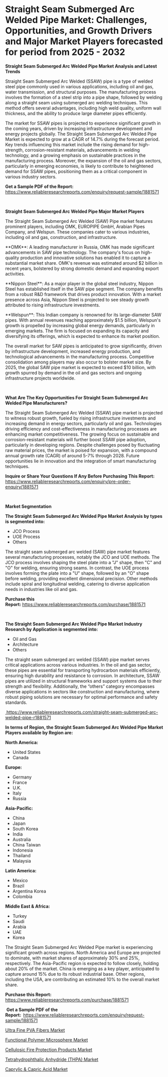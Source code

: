 <p><h1>Straight Seam Submerged Arc Welded Pipe Market: Challenges, Opportunities, and Growth Drivers and Major Market Players forecasted for period from 2025 - 2032</h1></p><p><strong>Straight Seam Submerged Arc Welded Pipe Market Analysis and Latest Trends</strong></p>
<p><p>Straight Seam Submerged Arc Welded (SSAW) pipe is a type of welded steel pipe commonly used in various applications, including oil and gas, water transmission, and structural purposes. The manufacturing process involves the formation of a steel strip into a pipe shape, followed by welding along a straight seam using submerged arc welding techniques. This method offers several advantages, including high weld quality, uniform wall thickness, and the ability to produce large diameter pipes efficiently.</p><p>The market for SSAW pipes is projected to experience significant growth in the coming years, driven by increasing infrastructure development and energy projects globally. The Straight Seam Submerged Arc Welded Pipe Market is expected to grow at a CAGR of 14.7% during the forecast period. Key trends influencing this market include the rising demand for high-strength, corrosion-resistant materials, advancements in welding technology, and a growing emphasis on sustainable practices in the manufacturing process. Moreover, the expansion of the oil and gas sectors, particularly in emerging economies, is likely to contribute to heightened demand for SSAW pipes, positioning them as a critical component in various industry sectors.</p></p>
<p><strong>Get a Sample PDF of the Report:&nbsp;</strong> <a href="https://www.reliableresearchreports.com/enquiry/request-sample/1881571?utm_campaign=8&utm_medium=2&utm_source=Github&utm_content=ia&utm_term=04022025&utm_id=straight-seam-submerged-arc-welded-pipe">https://www.reliableresearchreports.com/enquiry/request-sample/1881571</a></p>
<p>&nbsp;</p>
<p><strong>Straight Seam Submerged Arc Welded Pipe Major Market Players</strong></p>
<p><p>The Straight Seam Submerged Arc Welded (SAW) Pipe market features prominent players, including OMK, EUROPIPE GmbH, Arabian Pipes Company, and Welspun. These companies cater to various industries, including oil and gas, construction, and infrastructure.</p><p>**OMK**: A leading manufacturer in Russia, OMK has made significant advancements in SAW pipe technology. The company's focus on high-quality production and innovative solutions has enabled it to capture a substantial market share. OMK's revenue was estimated around $2 billion in recent years, bolstered by strong domestic demand and expanding export activities.</p><p>**Nippon Steel**: As a major player in the global steel industry, Nippon Steel has established itself in the SAW pipe segment. The company benefits from a robust R&D framework that drives product innovation. With a market presence across Asia, Nippon Steel is projected to see steady growth attributed to rising infrastructure investments.</p><p>**Welspun**: This Indian company is renowned for its large-diameter SAW pipes. With annual revenues reaching approximately $1.5 billion, Welspun's growth is propelled by increasing global energy demands, particularly in emerging markets. The firm is focused on expanding its capacity and diversifying its offerings, which is expected to enhance its market position.</p><p>The overall market for SAW pipes is anticipated to grow significantly, driven by infrastructure development, increased energy production, and technological advancements in the manufacturing process. Competitive consolidation among players may also occur to bolster market size. By 2025, the global SAW pipe market is expected to exceed $10 billion, with growth spurred by demand in the oil and gas sectors and ongoing infrastructure projects worldwide.</p></p>
<p>&nbsp;</p>
<p><strong>What Are The Key Opportunities For Straight Seam Submerged Arc Welded Pipe Manufacturers?</strong></p>
<p><p>The Straight Seam Submerged Arc Welded (SSAW) pipe market is projected to witness robust growth, fueled by rising infrastructure investments and increasing demand in energy sectors, particularly oil and gas. Technologies driving efficiency and cost-effectiveness in manufacturing processes are enhancing market competitiveness. The growing focus on sustainable and corrosion-resistant materials will further boost SSAW pipe adoption, particularly in developing regions. Despite challenges posed by fluctuating raw material prices, the market is poised for expansion, with a compound annual growth rate (CAGR) of around 5-7% through 2028. Future opportunities lie in innovation and the integration of smart manufacturing techniques.</p></p>
<p><strong>Inquire or Share Your Questions If Any Before Purchasing This Report:</strong> <a href="https://www.reliableresearchreports.com/enquiry/pre-order-enquiry/1881571?utm_campaign=8&utm_medium=2&utm_source=Github&utm_content=ia&utm_term=04022025&utm_id=straight-seam-submerged-arc-welded-pipe">https://www.reliableresearchreports.com/enquiry/pre-order-enquiry/1881571</a></p>
<p>&nbsp;</p>
<p><strong>Market Segmentation</strong></p>
<p><strong>The Straight Seam Submerged Arc Welded Pipe Market Analysis by types is segmented into:</strong></p>
<p><ul><li>JCO Process</li><li>UOE Process</li><li>Others</li></ul></p>
<p><p>The straight seam submerged arc welded (SAW) pipe market features several manufacturing processes, notably the JCO and UOE methods. The JCO process involves shaping the steel plate into a "J" shape, then "C" and "O" for welding, ensuring strong seams. In contrast, the UOE process involves forming the plate into a "U" shape, followed by an "O" shape before welding, providing excellent dimensional precision. Other methods include spiral and longitudinal welding, catering to diverse application needs in industries like oil and gas.</p></p>
<p><strong>Purchase this Report:&nbsp;</strong><a href="https://www.reliableresearchreports.com/purchase/1881571?utm_campaign=8&utm_medium=2&utm_source=Github&utm_content=ia&utm_term=04022025&utm_id=straight-seam-submerged-arc-welded-pipe">https://www.reliableresearchreports.com/purchase/1881571</a></p>
<p>&nbsp;</p>
<p><strong>The Straight Seam Submerged Arc Welded Pipe Market Industry Research by Application is segmented into:</strong></p>
<p><ul><li>Oil and Gas</li><li>Architecture</li><li>Others</li></ul></p>
<p><p>The straight seam submerged arc welded (SSAW) pipe market serves critical applications across various industries. In the oil and gas sector, these pipes are essential for transporting hydrocarbon materials efficiently, ensuring high durability and resistance to corrosion. In architecture, SSAW pipes are utilized in structural frameworks and support systems due to their strength and flexibility. Additionally, the “others” category encompasses diverse applications in sectors like construction and manufacturing, where robust piping solutions are necessary for optimal performance and safety standards.</p></p>
<p><a href="https://www.reliableresearchreports.com/straight-seam-submerged-arc-welded-pipe-r1881571?utm_campaign=8&utm_medium=2&utm_source=Github&utm_content=ia&utm_term=04022025&utm_id=straight-seam-submerged-arc-welded-pipe">&nbsp;https://www.reliableresearchreports.com/straight-seam-submerged-arc-welded-pipe-r1881571</a></p>
<p><strong>In terms of Region, the Straight Seam Submerged Arc Welded Pipe Market Players available by Region are:</strong></p>
<p>
    <p> <strong> North America: </strong>
        <ul>
            <li>United States</li>
            <li>Canada</li>
        </ul>
        </p> 
    <p> <strong> Europe: </strong>
        <ul>
            <li>Germany</li>
            <li>France</li>
            <li>U.K.</li>
            <li>Italy</li>
            <li>Russia</li>
        </ul>
        </p> 
    <p> <strong> Asia-Pacific: </strong>
        <ul>
            <li>China</li>
            <li>Japan</li>
            <li>South Korea</li>
            <li>India</li>
            <li>Australia</li>
            <li>China Taiwan</li>
            <li>Indonesia</li>
            <li>Thailand</li>
            <li>Malaysia</li>
        </ul>
        </p> 
    <p> <strong> Latin America: </strong>
        <ul>
            <li>Mexico</li>
            <li>Brazil</li>
            <li>Argentina Korea</li>
            <li>Colombia</li>
        </ul>
        </p> 
    <p> <strong> Middle East & Africa: </strong>
        <ul>
            <li>Turkey</li>
            <li>Saudi</li>
            <li>Arabia</li>
            <li>UAE</li>
            <li>Korea</li>
        </ul>
    </p>
    </p>
<p><p>The Straight Seam Submerged Arc Welded Pipe market is experiencing significant growth across regions. North America and Europe are projected to dominate, with market shares of approximately 30% and 25%, respectively. The Asia-Pacific region is expected to follow closely, holding about 20% of the market. China is emerging as a key player, anticipated to capture around 15% due to its robust industrial base. Other regions, including the USA, are contributing an estimated 10% to the overall market share.</p></p>
<p><strong>Purchase this Report: </strong><a href="https://www.reliableresearchreports.com/purchase/1881571?utm_campaign=8&utm_medium=2&utm_source=Github&utm_content=ia&utm_term=04022025&utm_id=straight-seam-submerged-arc-welded-pipe">https://www.reliableresearchreports.com/purchase/1881571</a></p>
<p>&nbsp;<strong>Get a Sample PDF of the Report:&nbsp;&nbsp;</strong><a href="https://www.reliableresearchreports.com/enquiry/request-sample/1881571?utm_campaign=8&utm_medium=2&utm_source=Github&utm_content=ia&utm_term=04022025&utm_id=straight-seam-submerged-arc-welded-pipe">https://www.reliableresearchreports.com/enquiry/request-sample/1881571</a></p>
<p><strong></strong></p>
<p><p><a href="https://github.com/dingharhouma/Market-Research-Report-List-1/blob/main/ultra-fine-pva-fibers-market.md?utm_campaign=8&utm_medium=2&utm_source=Github&utm_content=ia&utm_term=04022025&utm_id=straight-seam-submerged-arc-welded-pipe">Ultra Fine PVA Fibers Market</a></p><p><a href="https://github.com/tshumaalzlam0/Market-Research-Report-List-1/blob/main/functional-polymer-microsphere-market.md?utm_campaign=8&utm_medium=2&utm_source=Github&utm_content=ia&utm_term=04022025&utm_id=straight-seam-submerged-arc-welded-pipe">Functional Polymer Microsphere Market</a></p><p><a href="https://github.com/tashiafun920/Market-Research-Report-List-1/blob/main/cellulosic-fire-protection-products-market.md?utm_campaign=8&utm_medium=2&utm_source=Github&utm_content=ia&utm_term=04022025&utm_id=straight-seam-submerged-arc-welded-pipe">Cellulosic Fire Protection Products Market</a></p><p><a href="https://github.com/bornergabrielle89/Market-Research-Report-List-1/blob/main/tetrahydrophthalic-anhydride-thpa-market.md?utm_campaign=8&utm_medium=2&utm_source=Github&utm_content=ia&utm_term=04022025&utm_id=straight-seam-submerged-arc-welded-pipe">Tetrahydrophthalic Anhydride (THPA) Market</a></p><p><a href="https://github.com/toldenargelia86/Market-Research-Report-List-1/blob/main/caprylic-capric-acid-market.md?utm_campaign=8&utm_medium=2&utm_source=Github&utm_content=ia&utm_term=04022025&utm_id=straight-seam-submerged-arc-welded-pipe">Caprylic & Capric Acid Market</a></p></p>